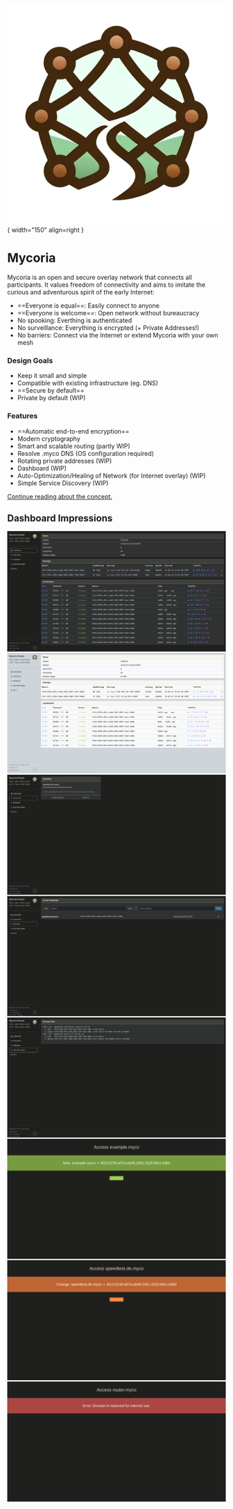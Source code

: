 ![Mycoria Logo](/assets/logo/icon_transp_bg.png){ width="150" align=right }

# __Mycoria__

Mycoria is an open and secure overlay network that connects all participants. It values freedom of connectivity and aims to imitate the curious and adventurous spirit of the early Internet:

- ==Everyone is equal==: Easily connect to anyone
- ==Everyone is welcome==: Open network without bureaucracy
- No spooking: Everthing is authenticated
- No surveillance: Everything is encrypted (+ Private Addresses!)
- No barriers: Connect via the Internet or extend Mycoria with your own mesh

### Design Goals

- Keep it small and simple
- Compatible with existing infrastructure (eg. DNS)
- ==Secure by default==
- Private by default (WIP)

### Features

- ==Automatic end-to-end encryption==
- Modern cryptography
- Smart and scalable routing (partly WIP)
- Resolve .myco DNS (OS configuration required)
- Rotating private addresses (WIP)
- Dashboard (WIP)
- Auto-Optimization/Healing of Network (for Internet overlay) (WIP)
- Simple Service Discovery (WIP)

[Continue reading about the concept.](/concept/)

## Dashboard Impressions

![Dashboard Overview](img/dashboard_overview.png)
![Dashboard Overview Light](img/dashboard_overview_light.png)
![Dashboard Discover](img/dashboard_discover.png)
![Dashboard Domains](img/dashboard_domains.png)
![Dashboard Routing Table](img/dashboard_routing_table.png)
![Open New Domain](img/dashboard_open_new_domain.png)
![Open Changed Domain](img/dashboard_open_changed_domain.png)
![Open Reserved Domain](img/dashboard_open_reserved_domain.png)
